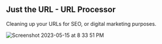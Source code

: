 ## Just the URL - URL Processor

Cleaning up your URLs for SEO, or digital marketing purposes.

![Screenshot 2023-05-15 at 8 33 51 PM](https://github.com/levelingup/just-the-url/assets/1781551/8f4e07da-30d4-4d01-af43-c92d76809657)
